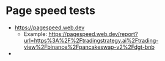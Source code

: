 # Page speed tests

* https://pagespeed.web.dev
    * Example: https://pagespeed.web.dev/report?url=https%3A%2F%2Ftradingstrategy.ai%2Ftrading-view%2Fbinance%2Fpancakeswap-v2%2Fdgt-bnb
* 
